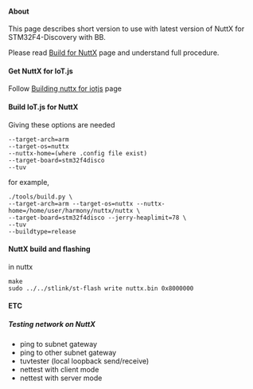 #### About

This page describes short version to use with latest version of NuttX for STM32F4-Discovery with BB.

Please read [Build for NuttX](https://github.com/Samsung/iotjs/wiki/Build-for-NuttX) page and understand full procedure.

#### Get NuttX for IoT.js

Follow [Building nuttx for iotjs](https://bitbucket.org/seanshpark/nuttx/wiki/Home) page

#### Build IoT.js for NuttX

Giving these options are needed
```
--target-arch=arm
--target-os=nuttx
--nuttx-home=(where .config file exist)
--target-board=stm32f4disco
--tuv
```

for example,
```
./tools/build.py \
--target-arch=arm --target-os=nuttx --nuttx-home=/home/user/harmony/nuttx/nuttx \
--target-board=stm32f4disco --jerry-heaplimit=78 \
--tuv
--buildtype=release
```

#### NuttX build and flashing

in nuttx
```
make
sudo ../../stlink/st-flash write nuttx.bin 0x8000000
```

#### ETC
##### Testing network on NuttX

* ping to subnet gateway
* ping to other subnet gateway
* tuvtester (local loopback send/receive)
* nettest with client mode
* nettest with server mode 